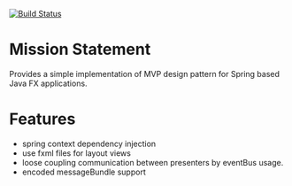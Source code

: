 [![Build Status](https://travis-ci.org/andreasgrams/fxmvp.svg?branch=master)](https://travis-ci.org/andreasgrams/fxmvp)

# Mission Statement
Provides a simple implementation of MVP design pattern for Spring based Java FX applications.

# Features
* spring context dependency injection
* use fxml files for layout views
* loose coupling communication between presenters by eventBus usage.
* encoded messageBundle support

